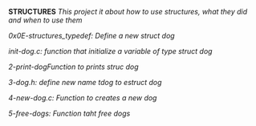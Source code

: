 **STRUCTURES**
*This project it about how to use structures, what they did and when to use them*

*0x0E-structures_typedef: Define a new struct dog*

*init-dog.c: function that initialize a variable of type struct dog*

*2-print-dogFunction to prints struc dog*

*3-dog.h: define new name tdog to estruct dog*

*4-new-dog.c: Function to creates a new dog*

*5-free-dogs: Function taht free dogs*
